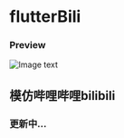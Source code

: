# flutterBili
### Preview
![Image text](https://upload-images.jianshu.io/upload_images/1204903-1b291c1fba8d49ad.png)

## 模仿哔哩哔哩bilibili
### 更新中...






